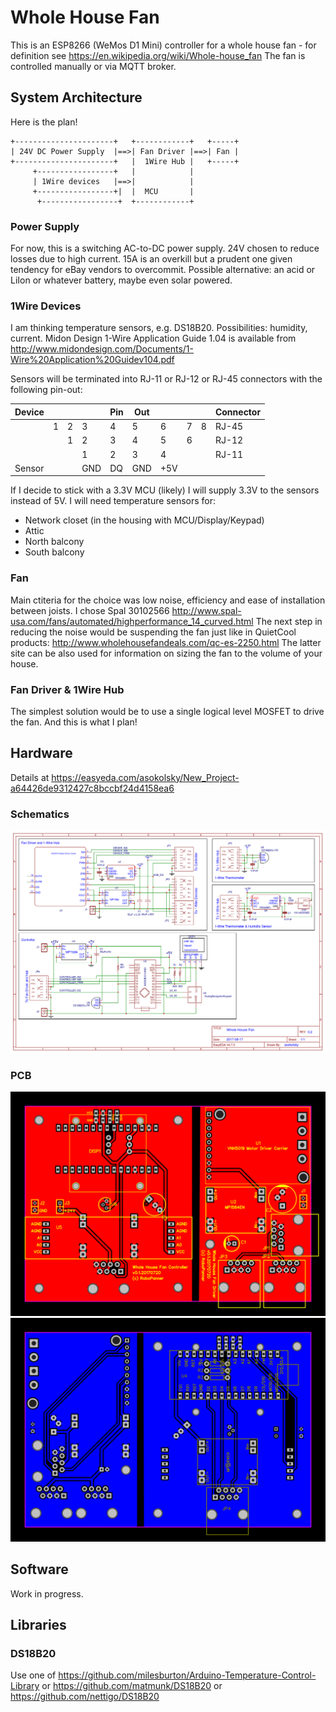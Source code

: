 # Whole House Fan

This is an ESP8266 (WeMos D1 Mini) controller for a whole house fan - 
for definition see https://en.wikipedia.org/wiki/Whole-house_fan 
The fan is controlled manually or via MQTT broker.


## System Architecture

Here is the plan!
```
+----------------------+   +------------+   +-----+
| 24V DC Power Supply  |==>| Fan Driver |==>| Fan |
+----------------------+   |  1Wire Hub |   +-----+
     +-----------------+   |            |
     | 1Wire devices   |==>|            |
     +-----------------+|  |  MCU       |
      +-----------------+  +------------+
```

### Power Supply
For now, this is a switching AC-to-DC power supply.  24V chosen to reduce losses due to high current.
15A is an overkill but a prudent one given tendency for eBay vendors to overcommit.
Possible alternative: an acid or LiIon or whatever battery, maybe even solar powered.

### 1Wire Devices
I am thinking temperature sensors, e.g. DS18B20.  Possibilities: humidity, current.
Midon Design 1-Wire Application Guide  1.04 is available from 
http://www.midondesign.com/Documents/1-Wire%20Application%20Guidev104.pdf

Sensors will be terminated into RJ-11 or RJ-12 or RJ-45 connectors with the following pin-out:

|Device|  |  |  |Pin|Out|   |  |  |Connector|
|------|--|--|--|---|---|---|--|--|-----|
|      |1 |2 |3 |4  |5  |6  |7 |8 |RJ-45|
|      |  |1 |2 |3  |4  |5  |6 |  |RJ-12|
|      |  |  |1 |2  |3  |4  |  |  |RJ-11|
|Sensor|  | |GND|DQ |GND|+5V|  |  ||

If I decide to stick with a 3.3V MCU (likely) I will supply 3.3V to the sensors instead of 5V.
I will need temperature sensors for:
  * Network closet (in the housing with MCU/Display/Keypad)
  * Attic
  * North balcony
  * South balcony


### Fan
Main ctiteria for the choice was low noise, efficiency and ease of installation between joists.  I chose Spal 30102566 
http://www.spal-usa.com/fans/automated/highperformance_14_curved.html
The next step in reducing the noise would be suspending the fan just like in QuietCool products:
http://www.wholehousefandeals.com/qc-es-2250.html
The latter site can be also used for information on sizing the fan to the volume of your house.

### Fan Driver & 1Wire Hub
The simplest solution would be to use a single logical level MOSFET to drive the fan. And this is what I plan!

## Hardware

Details at https://easyeda.com/asokolsky/New_Project-a64426de9312427c8bccbf24d4158ea6

### Schematics
![Schematics](https://raw.githubusercontent.com/asokolsky/WholeHouseFan/master/doc/schematic.png "schematic")

### PCB
![PCB Top](https://raw.githubusercontent.com/asokolsky/WholeHouseFan/master/doc/pcb-0.1.top.png "PCB Top")
![PCB Bottom](https://raw.githubusercontent.com/asokolsky/WholeHouseFan/master/doc/pcb-0.1.bot.png "PCB Bottom")


## Software
Work in progress.

## Libraries

### DS18B20
Use one of
https://github.com/milesburton/Arduino-Temperature-Control-Library
or
https://github.com/matmunk/DS18B20
or
https://github.com/nettigo/DS18B20






